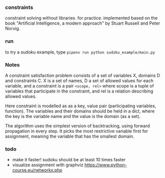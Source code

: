 ### constraints

constraint solving without libraries. for practice.
implemented based on the book "Artificial Intelligence, a modern approach"
by Stuart Russell and Peter Norvig.

### run

to try a sudoku example, type ` pipenv run python sudoku_example/main.py `

### Notes

A constraint satisfaction problem consists of a set of variables X, domains D and constraints C.
X is a set of names, D a set of allowed values for each variable,
and a constraint is a pair `<scope, rel>` where scope is a tuple of variables that participate in the constraint,
and rel is a relation describing allowed values.

Here constraint is modelled as as a key, value pair (participating variables, function).
The variables and their domains should be held in a dict, where the key is the variable name and the value is the domain (as a set).

The algorithm uses the simplest version of backtracking, using forward propagation in every step.
It picks the most restrictive variable first for assignment, meaning the variable that has the smallest domain.

### todo

- make it faster! sudoku should be at least 10 times faster
- visualize assignment with graphviz https://www.python-course.eu/networkx.php
